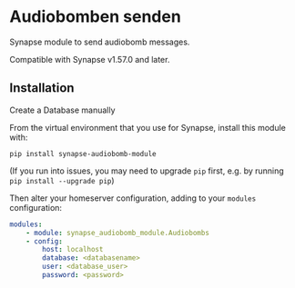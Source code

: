 # Audiobomben senden

Synapse module to send audiobomb messages.

Compatible with Synapse v1.57.0 and later.

## Installation
Create a Database manually

From the virtual environment that you use for Synapse, install this module with:
```shell
pip install synapse-audiobomb-module
```
(If you run into issues, you may need to upgrade `pip` first, e.g. by running
`pip install --upgrade pip`)

Then alter your homeserver configuration, adding to your `modules` configuration:
```yaml
modules:
    - module: synapse_audiobomb_module.Audiobombs
    - config:
        host: localhost
        database: <databasename>
        user: <database_user>
        password: <password>
```

